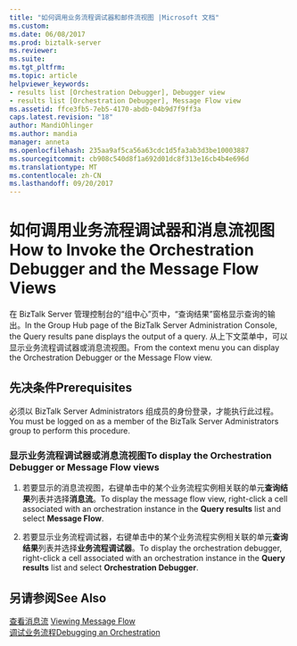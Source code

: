 ```yaml
---
title: "如何调用业务流程调试器和邮件流视图 |Microsoft 文档"
ms.custom: 
ms.date: 06/08/2017
ms.prod: biztalk-server
ms.reviewer: 
ms.suite: 
ms.tgt_pltfrm: 
ms.topic: article
helpviewer_keywords:
- results list [Orchestration Debugger], Debugger view
- results list [Orchestration Debugger], Message Flow view
ms.assetid: ffce3fb5-7eb5-4170-abdb-04b9d7f9ff3a
caps.latest.revision: "18"
author: MandiOhlinger
ms.author: mandia
manager: anneta
ms.openlocfilehash: 235aa9af5ca56a63cdc1d5fa3ab3d3be10003887
ms.sourcegitcommit: cb908c540d8f1a692d01dc8f313e16cb4b4e696d
ms.translationtype: MT
ms.contentlocale: zh-CN
ms.lasthandoff: 09/20/2017
---
```

# <a name="how-to-invoke-the-orchestration-debugger-and-the-message-flow-views"></a><span data-ttu-id="1593c-102">如何调用业务流程调试器和消息流视图</span><span class="sxs-lookup"><span data-stu-id="1593c-102">How to Invoke the Orchestration Debugger and the Message Flow Views</span></span>
<span data-ttu-id="1593c-103">在 BizTalk Server 管理控制台的“组中心”页中，“查询结果”窗格显示查询的输出。</span><span class="sxs-lookup"><span data-stu-id="1593c-103">In the Group Hub page of the BizTalk Server Administration Console, the Query results pane displays the output of a query.</span></span> <span data-ttu-id="1593c-104">从上下文菜单中，可以显示业务流程调试器或消息流视图。</span><span class="sxs-lookup"><span data-stu-id="1593c-104">From the context menu you can display the Orchestration Debugger or the Message Flow view.</span></span>  
  
## <a name="prerequisites"></a><span data-ttu-id="1593c-105">先决条件</span><span class="sxs-lookup"><span data-stu-id="1593c-105">Prerequisites</span></span>  
 <span data-ttu-id="1593c-106">必须以 BizTalk Server Administrators 组成员的身份登录，才能执行此过程。</span><span class="sxs-lookup"><span data-stu-id="1593c-106">You must be logged on as a member of the BizTalk Server Administrators group to perform this procedure.</span></span>  
  
### <a name="to-display-the-orchestration-debugger-or-message-flow-views"></a><span data-ttu-id="1593c-107">显示业务流程调试器或消息流视图</span><span class="sxs-lookup"><span data-stu-id="1593c-107">To display the Orchestration Debugger or Message Flow views</span></span>  
  
1.  <span data-ttu-id="1593c-108">若要显示的消息流视图，右键单击中的某个业务流程实例相关联的单元**查询结果**列表并选择**消息流**。</span><span class="sxs-lookup"><span data-stu-id="1593c-108">To display the message flow view, right-click a cell associated with an orchestration instance in the **Query results** list and select **Message Flow**.</span></span>  
  
2.  <span data-ttu-id="1593c-109">若要显示业务流程调试器，右键单击中的某个业务流程实例相关联的单元**查询结果**列表并选择**业务流程调试器**。</span><span class="sxs-lookup"><span data-stu-id="1593c-109">To display the orchestration debugger, right-click a cell associated with an orchestration instance in the **Query results** list and select **Orchestration Debugger**.</span></span>  
  
## <a name="see-also"></a><span data-ttu-id="1593c-110">另请参阅</span><span class="sxs-lookup"><span data-stu-id="1593c-110">See Also</span></span>  
 <span data-ttu-id="1593c-111">[查看消息流](../core/viewing-message-flow.md) </span><span class="sxs-lookup"><span data-stu-id="1593c-111">[Viewing Message Flow](../core/viewing-message-flow.md) </span></span>  
 [<span data-ttu-id="1593c-112">调试业务流程</span><span class="sxs-lookup"><span data-stu-id="1593c-112">Debugging an Orchestration</span></span>](../core/debugging-an-orchestration.md)